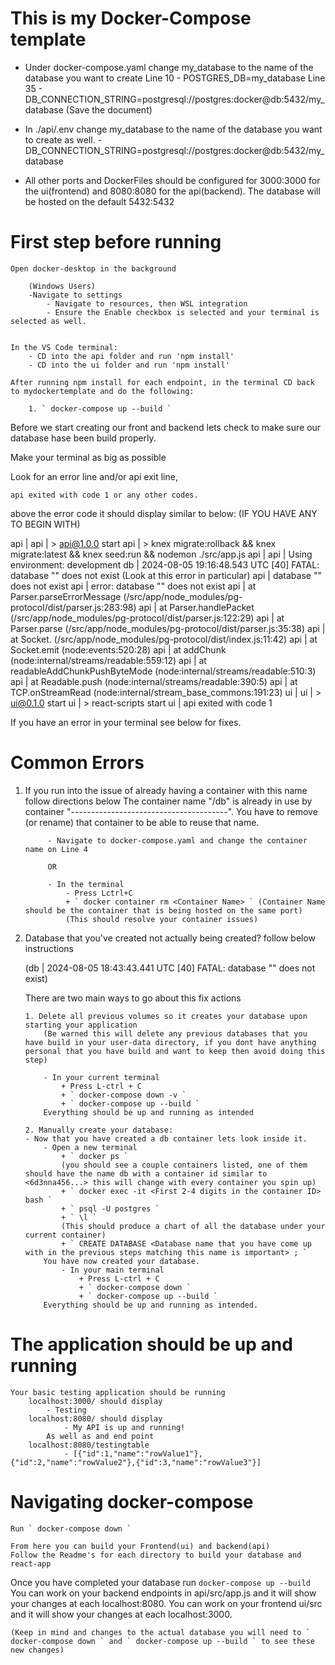 # This is my Docker-Compose template

- Under docker-compose.yaml change my_database to the name of the database you want to create
    Line 10 - POSTGRES_DB=my_database
    Line 35 - DB_CONNECTION_STRING=postgresql://postgres:docker@db:5432/my_database 
    (Save the document)
      
- In ./api/.env change my_database to the name of the database you want to create as well.
      - DB_CONNECTION_STRING=postgresql://postgres:docker@db:5432/my_database

- All other ports and DockerFiles should be configured for 3000:3000 for the ui(frontend) and 8080:8080 for the api(backend). The database will be hosted on the default 5432:5432

# First step before running
    
    Open docker-desktop in the background
        
        (Windows Users)
        -Navigate to settings
            - Navigate to resources, then WSL integration
            - Ensure the Enable checkbox is selected and your terminal is selected as well.


    In the VS Code terminal:
        - CD into the api folder and run 'npm install'
        - CD into the ui folder and run 'npm install'

    After running npm install for each endpoint, in the terminal CD back to mydockertemplate and do the following:

        1. ` docker-compose up --build `

Before we start creating our front and backend lets check to make sure our database hase been build properly.

Make your terminal as big as possible

Look for an error line and/or api exit line,

    api exited with code 1 or any other codes.

above the error code it should display similar to below:
    (IF YOU HAVE ANY TO BEGIN WITH)

api  | 
api  | > api@1.0.0 start
api  | > knex migrate:rollback && knex migrate:latest && knex seed:run && nodemon ./src/app.js
api  | 
api  | Using environment: development
db   | 2024-08-05 19:16:48.543 UTC [40] FATAL:  database "<Your Database name>" does not exist                           (Look at this error in particular)
api  | database "<Your Database name>" does not exist
api  | error: database "<Your Database name>" does not exist
api  |     at Parser.parseErrorMessage (/src/app/node_modules/pg-protocol/dist/parser.js:283:98)
api  |     at Parser.handlePacket (/src/app/node_modules/pg-protocol/dist/parser.js:122:29)
api  |     at Parser.parse (/src/app/node_modules/pg-protocol/dist/parser.js:35:38)
api  |     at Socket.<anonymous> (/src/app/node_modules/pg-protocol/dist/index.js:11:42)
api  |     at Socket.emit (node:events:520:28)
api  |     at addChunk (node:internal/streams/readable:559:12)
api  |     at readableAddChunkPushByteMode (node:internal/streams/readable:510:3)
api  |     at Readable.push (node:internal/streams/readable:390:5)
api  |     at TCP.onStreamRead (node:internal/stream_base_commons:191:23)
ui   | 
ui   | > ui@0.1.0 start
ui   | > react-scripts start
ui   | 
api exited with code 1

If you have an error in your terminal see below for fixes.

# Common Errors

1. If you run into the issue of already having a container with this name follow directions below
            The container name "/db" is already in use by container "---------------------------------------". You have to remove (or rename) that container to be able to reuse that name.

            - Navigate to docker-compose.yaml and change the container name on Line 4

            OR

            - In the terminal 
                - Press Lctrl+C
                + ` docker container rm <Container Name> ` (Container Name should be the container that is being hosted on the same port)
                (This should resolve your container issues)

 2. Database that you've created not actually being created? follow below instructions
    
    (db   | 2024-08-05 18:43:43.441 UTC [40] FATAL:  database "<Your database name>" does not exist)
    
    There are two main ways to go about this fix actions

        1. Delete all previous volumes so it creates your database upon starting your application
            (Be warned this will delete any previous databases that you have build in your user-data directory, if you dont have anything personal that you have build and want to keep then avoid doing this step)
            
            - In your current terminal
                + Press L-ctrl + C
                + ` docker-compose down -v `
                + ` docker-compose up --build `
            Everything should be up and running as intended

        2. Manually create your database:
        - Now that you have created a db container lets look inside it.
            - Open a new terminal
                + ` docker ps `
                (you should see a couple containers listed, one of them should have the name db with a container id similar to <6d3nna456...> this will change with every container you spin up)
                + ` docker exec -it <First 2-4 digits in the container ID> bash `
                + ` psql -U postgres `
                + ` \l `
                (This should produce a chart of all the database under your current container)
                + ` CREATE DATABASE <Database name that you have come up with in the previous steps matching this name is important> ; `
            You have now created your database.
                - In your main terminal
                    + Press L-ctrl + C 
                    + ` docker-compose down `
                    + ` docker-compose up --build `
            Everything should be up and running as intended.

        




                    

# The application should be up and running

    Your basic testing application should be running
        localhost:3000/ should display 
            - Testing
        localhost:8080/ should display
                - My API is up and running!
            As well as and end point
        localhost:8080/testingtable
                - [{"id":1,"name":"rowValue1"},{"id":2,"name":"rowValue2"},{"id":3,"name":"rowValue3"}]



# Navigating docker-compose

    Run ` docker-compose down `

    From here you can build your Frontend(ui) and backend(api)
    Follow the Readme's for each directory to build your database and react-app

Once you have completed your database run ` docker-compose up --build `
You can work on your backend endpoints in api/src/app.js and it will show your changes at each localhost:8080.
You can work on your frontend ui/src and it will show your changes at each localhost:3000.

    (Keep in mind and changes to the actual database you will need to ` docker-compose down ` and ` docker-compose up --build ` to see these new changes)